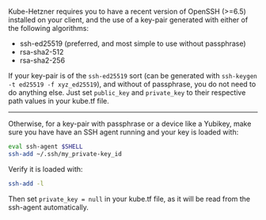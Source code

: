 Kube-Hetzner requires you to have a recent version of OpenSSH (>=6.5) installed on your client, and the use of a key-pair generated with either of the following algorithms:

- ssh-ed25519 (preferred, and most simple to use without passphrase)
- rsa-sha2-512
- rsa-sha2-256

If your key-pair is of the `ssh-ed25519` sort (can be generated with `ssh-keygen -t ed25519 -f xyz_ed25519`), and without of passphrase, you do not need to do anything else. Just set `public_key` and `private_key` to their respective path values in your kube.tf file.

---

Otherwise, for a key-pair with passphrase or a device like a Yubikey, make sure you have have an SSH agent running and your key is loaded with:

```bash
eval ssh-agent $SHELL
ssh-add ~/.ssh/my_private-key_id
```

Verify it is loaded with:

```bash
ssh-add -l
```

Then set `private_key = null` in your kube.tf file, as it will be read from the ssh-agent automatically.
